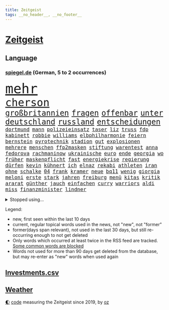 ```yaml
---
title: Zeitgeist
tags: __no_header__, __no_footer__
---
```


# [Zeitgeist](https://oliz.io/zeitgeist/)

## Language

<h3><a href="https://www.spiegel.de" target="_blank">spiegel.de</a> (German, 5 to 2 occurrences)</h3>
<p style="font-family:monospace">
<span style="font-size:32pt"><a href="news_links.html#mehr" class="current">mehr</a></span>
<br>
<span style="font-size:25pt"><a href="news_links.html#cherson" class="current">cherson</a></span>
<br>
<span style="font-size:18pt"><a href="news_links.html#großbritannien" class="current">großbritannien</a></span>
<span style="font-size:18pt"><a href="news_links.html#fragen" class="current">fragen</a></span>
<span style="font-size:18pt"><a href="news_links.html#offenbar" class="current">offenbar</a></span>
<span style="font-size:18pt"><a href="news_links.html#unter" class="current">unter</a></span>
<span style="font-size:18pt"><a href="news_links.html#deutschland" class="current">deutschland</a></span>
<span style="font-size:18pt"><a href="news_links.html#russland" class="current">russland</a></span>
<span style="font-size:18pt"><a href="news_links.html#entscheidungen" class="current">entscheidungen</a></span>
<br>
<span style="font-size:12pt"><a href="news_links.html#dortmund" class="current">dortmund</a></span>
<span style="font-size:12pt"><a href="news_links.html#mann" class="current">mann</a></span>
<span style="font-size:12pt"><a href="news_links.html#polizeieinsatz" class="current">polizeieinsatz</a></span>
<span style="font-size:12pt"><a href="news_links.html#taser" class="new">taser</a></span>
<span style="font-size:12pt"><a href="news_links.html#liz" class="current">liz</a></span>
<span style="font-size:12pt"><a href="news_links.html#truss" class="current">truss</a></span>
<span style="font-size:12pt"><a href="news_links.html#fdp" class="current">fdp</a></span>
<span style="font-size:12pt"><a href="news_links.html#kabinett" class="current">kabinett</a></span>
<span style="font-size:12pt"><a href="news_links.html#robbie" class="current">robbie</a></span>
<span style="font-size:12pt"><a href="news_links.html#williams" class="current">williams</a></span>
<span style="font-size:12pt"><a href="news_links.html#elbphilharmonie" class="current">elbphilharmonie</a></span>
<span style="font-size:12pt"><a href="news_links.html#feiern" class="current">feiern</a></span>
<span style="font-size:12pt"><a href="news_links.html#bernstein" class="new">bernstein</a></span>
<span style="font-size:12pt"><a href="news_links.html#pyrotechnik" class="new">pyrotechnik</a></span>
<span style="font-size:12pt"><a href="news_links.html#stadion" class="current">stadion</a></span>
<span style="font-size:12pt"><a href="news_links.html#gut" class="current">gut</a></span>
<span style="font-size:12pt"><a href="news_links.html#explosionen" class="current">explosionen</a></span>
<span style="font-size:12pt"><a href="news_links.html#mehrere" class="current">mehrere</a></span>
<span style="font-size:12pt"><a href="news_links.html#menschen" class="current">menschen</a></span>
<span style="font-size:12pt"><a href="news_links.html#ffp2masken" class="current">ffp2masken</a></span>
<span style="font-size:12pt"><a href="news_links.html#stiftung" class="current">stiftung</a></span>
<span style="font-size:12pt"><a href="news_links.html#warentest" class="current">warentest</a></span>
<span style="font-size:12pt"><a href="news_links.html#anna" class="current">anna</a></span>
<span style="font-size:12pt"><a href="news_links.html#fedorova" class="new">fedorova</a></span>
<span style="font-size:12pt"><a href="news_links.html#rachmaninow" class="new">rachmaninow</a></span>
<span style="font-size:12pt"><a href="news_links.html#ukrainische" class="current">ukrainische</a></span>
<span style="font-size:12pt"><a href="news_links.html#euro" class="current">euro</a></span>
<span style="font-size:12pt"><a href="news_links.html#ende" class="current">ende</a></span>
<span style="font-size:12pt"><a href="news_links.html#georgia" class="current">georgia</a></span>
<span style="font-size:12pt"><a href="news_links.html#wo" class="current">wo</a></span>
<span style="font-size:12pt"><a href="news_links.html#früher" class="current">früher</a></span>
<span style="font-size:12pt"><a href="news_links.html#maskenpflicht" class="current">maskenpflicht</a></span>
<span style="font-size:12pt"><a href="news_links.html#fast" class="current">fast</a></span>
<span style="font-size:12pt"><a href="news_links.html#energiekrise" class="current">energiekrise</a></span>
<span style="font-size:12pt"><a href="news_links.html#regierung" class="current">regierung</a></span>
<span style="font-size:12pt"><a href="news_links.html#dürfen" class="current">dürfen</a></span>
<span style="font-size:12pt"><a href="news_links.html#kevin" class="current">kevin</a></span>
<span style="font-size:12pt"><a href="news_links.html#kühnert" class="current">kühnert</a></span>
<span style="font-size:12pt"><a href="news_links.html#ich" class="current">ich</a></span>
<span style="font-size:12pt"><a href="news_links.html#elnaz" class="new">elnaz</a></span>
<span style="font-size:12pt"><a href="news_links.html#rekabi" class="new">rekabi</a></span>
<span style="font-size:12pt"><a href="news_links.html#athleten" class="current">athleten</a></span>
<span style="font-size:12pt"><a href="news_links.html#iran" class="current">iran</a></span>
<span style="font-size:12pt"><a href="news_links.html#ohne" class="current">ohne</a></span>
<span style="font-size:12pt"><a href="news_links.html#schalke" class="current">schalke</a></span>
<span style="font-size:12pt"><a href="news_links.html#04" class="current">04</a></span>
<span style="font-size:12pt"><a href="news_links.html#frank" class="current">frank</a></span>
<span style="font-size:12pt"><a href="news_links.html#kramer" class="new">kramer</a></span>
<span style="font-size:12pt"><a href="news_links.html#neue" class="current">neue</a></span>
<span style="font-size:12pt"><a href="news_links.html#bq11" class="new">bq11</a></span>
<span style="font-size:12pt"><a href="news_links.html#wenig" class="current">wenig</a></span>
<span style="font-size:12pt"><a href="news_links.html#giorgia" class="current">giorgia</a></span>
<span style="font-size:12pt"><a href="news_links.html#meloni" class="current">meloni</a></span>
<span style="font-size:12pt"><a href="news_links.html#erste" class="current">erste</a></span>
<span style="font-size:12pt"><a href="news_links.html#stark" class="current">stark</a></span>
<span style="font-size:12pt"><a href="news_links.html#jahren" class="current">jahren</a></span>
<span style="font-size:12pt"><a href="news_links.html#freiburg" class="current">freiburg</a></span>
<span style="font-size:12pt"><a href="news_links.html#menü" class="new">menü</a></span>
<span style="font-size:12pt"><a href="news_links.html#kitas" class="current">kitas</a></span>
<span style="font-size:12pt"><a href="news_links.html#kritik" class="current">kritik</a></span>
<span style="font-size:12pt"><a href="news_links.html#ararat" class="new">ararat</a></span>
<span style="font-size:12pt"><a href="news_links.html#günther" class="current">günther</a></span>
<span style="font-size:12pt"><a href="news_links.html#jauch" class="current">jauch</a></span>
<span style="font-size:12pt"><a href="news_links.html#einfachen" class="current">einfachen</a></span>
<span style="font-size:12pt"><a href="news_links.html#curry" class="new">curry</a></span>
<span style="font-size:12pt"><a href="news_links.html#warriors" class="new">warriors</a></span>
<span style="font-size:12pt"><a href="news_links.html#aldi" class="current">aldi</a></span>
<span style="font-size:12pt"><a href="news_links.html#miss" class="current">miss</a></span>
<span style="font-size:12pt"><a href="news_links.html#finanzminister" class="current">finanzminister</a></span>
<span style="font-size:12pt"><a href="news_links.html#lindner" class="current">lindner</a></span>
</p>
<details>
<summary>Stopped using...</summary>
<p class="former" style="font-size:12pt">
beobachtet(728) besiegt(728) richtigen(728) becker(727) bildern(727) enorm(727) fort(727) persönliche(727) schatten(727) flugzeuge(726) konzerne(726) mainz(726) reform(726) ans(725) asche(725) botschaft(725) demonstriert(725) gleichzeitig(725) insgesamt(725) internationaler(725) investoren(725) name(725) 5(724) maß(724) paul(724) reichen(724) wehren(724) anne(723) aufgeben(723) bekanntesten(723) bot(723) eingereicht(723) evakuiert(723) freien(723) gestoßen(723) radsport(723) wechseln(723) wünschen(723) zuversicht(723) amsterdam(722) berichte(722) bruder(722) einstigen(722) siegt(722) vorstand(722) altes(721) angeblichen(721) arbeitgeber(721) cartoons(721) coronamaßnahmen(721) elektroauto(721) entwicklungen(721) magdeburg(721) meldete(721) rote(721) schwangere(721) senken(721) verpassen(721) waffe(721) wirkte(721) 130(720) angekommen(720) beschimpft(720) dringend(720) gemeinden(720) leon(720) löhne(720) premiere(720) ton(720) unabhängigkeit(720) unerwartet(720) verzweifelt(720) aufgrund(719) betroffenen(719) eskalieren(719) forderungen(719) gegenteil(719) lohnt(719) mathias(719) nawalny(719) rief(719) sogenannte(719) stärken(719) unterschiede(719) untersuchungen(719) verbieten(719) zusammenarbeit(719) drosten(718) entdeckten(718) gesundheitlichen(718) nutzte(718) rassistische(718) rettet(718) you(718) befreien(717) day(717) flammen(717) fußballprofi(717) krank(717) nominiert(717) quarantäne(717) sprecher(717) stoppte(717) 10000(716) 1945(716) anschließend(716) hunde(716) klagt(716) kontrollieren(716) minderjährige(716) passen(716) positive(716) rainer(716) verfassungsschutz(716) anwälte(715) entscheidenden(715) gewinner(715) historischen(715) homeoffice(715) trainiert(715) wochenlang(715) kostet(714) meister(714) miteinander(714) stoßen(714) zverev(714) angesteckt(713) ausbau(713) bad(713) härter(713) kryptowährung(713) schulze(713) verlauf(713) weite(713) tennis(712) atem(711) erbe(711) heil(711) historische(711) karte(711) schnitt(711) sichergestellt(711) demokratische(710) freilassung(709) genehmigung(709) torhüter(709) ereignisse(708) lernt(708) spaß(708) erfunden(706) italienischen(705) kindes(705) betont(704) brite(704) demokratischen(704) psychische(704) signalisiert(704) auflagen(703) enge(703) februar(703) zogen(703) änderungen(703) erfolgreichsten(702) juristisch(702) ringen(702) republik(701) kabul(700) presse(700) nachgewiesen(699) schrecken(699) duisburg(698) kate(697) reduzieren(697) top(697) freiwillig(696) großem(696) halbe(696) insolvenz(696) außerhalb(695) hand(695) erstochen(694) handy(694) politikerin(694) saintgermain(694) rang(693) syrer(693) teilnahme(693) startete(692) tisch(691) schwung(690) mitarbeiterin(689) stress(688) telefonat(688) wirbel(687) jurist(686) niedrig(685) zeigten(684) künstliche(683) akten(682) sogenannten(682) wiedergewählt(682) erfolgreichen(679) grünenchefin(679) athletinnen(678) annäherung(674) wasserstoff(668) ungewöhnlichen(666) drohne(664) reihen(664) gewusst(659) betrunkener(658) last(658) zusätzliche(656) ärmelkanal(656) einfache(652) jessica(652) liter(648) berühmtesten(646) londons(642) dankt(638) umbau(626) sondersitzung(600) nationalpark(598) neonazis(594) verlusten(591) fluggesellschaft(582) unzureichend(579) todesursache(573) notstand(572) ausländischen(566) strebt(565) reue(556) zusammengebrochen(556) untermauert(551) erteilte(550) abgestürzt(546) fonds(541) gebeten(539) 250(536) enthalten(528) statistik(523) komme(519) reichtum(519) holz(511) waldbrände(499) ungeimpfte(491) eingeladen(487) gesichtet(484) berge(470) fotografen(469) ministerin(463) morgens(463) mythos(460) lebensmitteln(459) liebt(459) kümmern(456) unseres(456) partnerschaft(451) britisches(450) kalte(450) schrumpft(450) britney(448) spears(448) rechtens(444) beides(441) sätze(441) mächtigen(440) wandte(440) venedig(439) vorliegen(433) wellen(426) gremium(425) inszenieren(423) vertretung(423) dankte(421) erfolglos(421) halfen(416) umkämpften(416) fraktion(415) nicole(413) jahrzehnt(410) jenseits(410) expertin(409) löschen(409) erhofft(406) funktionen(406) plante(400) zurückziehen(400) übertragen(399) moderner(398) gewohnt(397) geleistet(393) inneren(393) agiert(392) world(392) 115(385) momente(385) gewandt(384) telefoniert(379) angeschlossen(378) ostdeutschen(376) arten(374) infektionsschutzgesetz(374) boss(370) schränkt(370) söders(367) worum(367) zürich(364) vermitteln(362) basketballstar(358) siebten(356) gefeuert(355) getötete(353) leise(350) plastikmüll(349) kongo(348) eingefroren(346) shanghai(346) stern(344) bewerten(343) magazin(343) perspektive(343) zeitpunkt(343) ampelparteien(342) benutzt(339) rhein(339) geheimdienste(334) feiertag(332) beschlagnahmte(331) zufällig(326) eindringlichen(325) matteo(321) westlicher(321) netflixserie(320) auge(318) stürzten(316) gestiegene(315) laura(313) bescheid(312) beteiligte(312) dutzenden(312) bundesfinanzminister(310) auseinandersetzungen(308) fassen(307) wmteilnahme(305) svenja(304) decken(303) explodieren(301) getreide(300) formel1saison(299) mache(299) behält(297) ministerinnen(296) mitleid(294) zufall(294) sportliche(293) unterzeichnen(292) arbeitsminister(290) bestrafen(289) omikronvariante(289) möchten(288) riskiert(288) zustimmung(286) küche(282) ersatz(279) bemerkenswerte(278) betrachtet(278) transport(277) wahnsinn(277) landwirtschaftsminister(276) cool(273) langjährigen(271) ricarda(271) drohte(269) erkrankungen(268) getreten(268) vorzubereiten(268) normalen(267) pelé(267) kriterien(266) passierte(264) ausgeschieden(263) langzeitfolgen(263) abhalten(261) wandern(260) spektakel(259) frauenquote(258) erzbistum(257) getragen(257) erweitern(256) grünem(254) teppich(254) handwerk(250) wiederum(248) trikot(247) filmemacher(245) pekings(245) strände(245) grandslamturnier(243) 49(242) knappes(241) säugling(241) unweit(238) bewahren(237) sofortige(236) fisch(235) m(233) reichweite(233) transparenz(233) beckham(232) rüstungskonzern(232) n(231) überraschungen(231) eubehörde(228) iga(228) schlägen(228) świątek(228) versagen(226) 17jährige(225) silber(225) nizza(224) sitz(222) air(220) verhilft(220) neunten(219) gitter(218) jennifer(218) soziologin(218) eukommissionspräsidentin(217) gegendemonstranten(217) initiative(217) torwart(215) drohten(212) arbeitszeit(211) kelly(211) verbrauchern(210) sicherheitsinteressen(207) ukrainisches(207) lebe(206) container(205) geforderten(204) heben(204) instrumentalisiert(204) applaus(203) bevorstehende(203) anpassung(199) brandenburger(199) niedergestochen(199) jahreszeit(198) starkregen(198) ukrainekrieges(198) belgrad(197) beschuldigten(197) typ(197) zutiefst(195) invasoren(193) bombardierung(192) geschäftsleute(192) wesel(192) beispiele(189) rahmen(186) slowenien(186) trinkwasser(185) austricksen(184) begrenzt(183) aufkommt(181) bezeichnen(180) ergab(180) schweres(180) aufgeführt(179) erfordert(179) kriegsführung(179) abgrund(178) erhalt(178) zwangsarbeit(178) basketballer(176) bundeswirtschaftsminister(176) ferraripilot(176) poleposition(176) wall(176) registrierte(175) finanzchef(174) tankrabatts(174) beigelegt(173) erneuter(173) markiert(170) täters(170) energiekonzerne(169) zurückgedrängt(168) bußgeld(167) minen(166) mordprozess(166) toxische(166) aufgefallen(165) zuschüsse(165) pelosi(164) galaxie(162) gärtner(162) menschenhandel(162) billigen(161) joker(161) lernrückstände(161) missglückter(161) morden(161) besuchte(160) großmutter(160) milliardenhöhe(160) indische(159) jahrhundertflut(159) punks(159) iaea(158) umstände(155) empfinden(154) pogba(154) zollen(154) geladenen(151) mischung(151) taugt(151) übergriffen(151) zentrale(150) 84(149) franken(149) tennisprofis(149) vorstellt(149) verbliebenen(148) dahin(147) hindernisse(147) schau(147) formal(146) isoliert(145) zusammenkunft(145) ifoinstituts(144) positionieren(144) basketball(141) 58jährigen(140) trennten(140) volksfest(140) demselben(139) nacheinander(139) bedingung(138) bett(138) dinner(138) prüfer(138) verhaftungen(138) wirkungslos(138) anhören(137) megan(137) rügen(137) öllieferungen(137) 73jährige(136) involviert(136) privathaushalten(136) sylt(136) existenziellen(135) jeanluc(135) militärverwaltung(135) besitzt(134) diskriminiert(134) brennen(133) mexikaner(133) einsatzes(132) einzuschränken(132) heimem(132) klimakatastrophe(131) vollem(131) schiene(130) weltuntergang(130) alcaraz(129) europaparlament(129) lidl(129) potenzial(129) ran(129) 80000(128) chefs(128) ermöglicht(128) klimaschädlichen(127) abertausende(126) herrscher(126) hing(126) jabeur(126) ons(126) affenpocken(125) ibiza(125) irrweg(125) kenia(125) olympiaaus(124) privatleben(124) thronfolger(123) aufsichtsratschef(122) erfinden(122) legalisierung(122) rammte(122) black(121) erdoğans(121) heimspiel(121) zusammengekommen(121) republikanischer(120) mitarbeitende(119) royale(119) botschafterin(117) save(117) verbrennungsmotor(117) beirut(116) erhöhtes(116) galten(116) luka(116) vollgas(116) blöße(115) kovač(115) niko(115) ruben(115) sebastián(115) styles(115) edeka(114) henry(114) pakt(114) schimpft(114) schmetterlinge(114) durften(113) einzigen(113) heimliche(113) verfügen(113) bestimmter(112) margot(112) notaufnahme(112) lachen(111) panne(111) rtlshow(111) senegal(111) theresa(111) 180(110) freibad(110) tiktokvideos(110) youtube(110) 18jährige(109) neuseelands(109) rückseite(109) achtjähriger(108) trugen(108) update(108) olympischen(107) unschuld(106) bergung(105) mitgeteilt(105) monza(105) angepasst(104) fotografinnen(104) spahn(104) wal(104) zulassung(104) fotografierten(103) osnabrück(103) großartige(102) hast(102) hubert(102) ankündigungen(101) raketenwerfer(101) stutthof(101) bär(100) gegenstand(100) internationales(100) kzsekretärin(100) tagsüber(100) begeht(99) entgleisung(98) personalmangel(98) plädieren(98) populismus(98) standards(98) transportieren(98) pflegeheimen(97) verlängerte(97) vermeintliche(97) zusammenhängt(97) ziellinie(96) zinserhöhungen(96) geringverdiener(95) profiteure(95) sbahn(95) angelegte(94) dokumentation(94) forever(94) kartellrecht(94) kranken(94) trans(94) british(93) hamm(93) notfalls(93) phantom(93) ungleicher(93) android(92) ausgebeutet(92) endgültige(92) oper(92) personalie(92) überdenken(92) beleidigung(91) brandkatastrophe(91) bruttoinlandsprodukt(91) heim(91) helmut(91) kfw(91) kohls(91) milliardenlücke(91) portugals(91) umkämpfte(91) verspottet(91) ba4(90) bleibe(90) instrument(90) kommentare(90) tribute(90) übergewinne(90) 16jähriger(89) abgaben(89) betrunkenen(89) bären(89) entfernen(89) kostete(89) quelle(89) rechtspopulist(89) stationen(89) us(89) verpflichtend(89) benziner(88) gouverneure(88) minenräumer(88) staatenbund(88) unzufriedene(88) üppig(88) einleiten(87) erbes(87) gleichauf(87) schwärmt(87) unvorstellbar(87) würdigte(87) zuschlägt(87) ankam(86) ethnische(86) gefechten(86) ligarekord(86) till(86) bundessozialministerium(85) detroit(85) entschuldigen(85) plötzliche(85) soloalbum(85) verbale(85) comics(84) davis(84) emachtelfinale(84) lapid(84) laufzeitverlängerungen(84) leichnam(84) offenbach(84) treibstoffe(84) vorschreiben(84) kommentatoren(83) matterhorn(83) nichtbinäre(83) segelboot(83) sonntagabend(83) durchsetzbar(82) errichtet(82) mischte(82) mordete(82) nachbarin(82) regenbogen(82) straßburger(82) wiedersehen(82) wissenschaft(82) überführung(82) auswirken(81) demonstrant(81) ema(81) louisiana(81) pflaster(81) schmerzhaft(81) spreche(81) würdigen(81) beharrt(80) bestechung(80) may(80) medizinische(80) strittigen(80) deckte(79) erneuerbarer(79) importverbot(79) schwede(79) usraumfahrtbehörde(79) atomstrom(78) ebikes(78) italiener(78) leichenteile(78) stahl(78) becken(77) diess(77) katastrophal(77) bundestagsabgeordneter(76) drängte(76) kannst(76) siedelt(76) vergleicht(76) videospielen(76) 75jährige(75) alleinstehende(75) ana(75) branchenverband(75) clarence(75) elektrolkw(75) solches(75) verharmlosung(75) wache(75) angehoben(74) documentaskandal(74) fpö(74) kostspielig(74) ladenbesitzerin(74) oleksandr(74) strompreis(74) expremierministerin(73) gletscherbruch(73) münden(73) schrumpfenden(73) korn(72) kürzungen(72) mächtigste(72) anheuern(71) begünstigen(71) challenge(71) hunsrück(71) knast(71) medikamenten(71) winterwm(71) 62jähriger(70) aussteigen(70) dauerhafte(70) elyas(70) gab's(70) gefangener(70) gehenden(70) israelisches(70) klimafreundlich(70) m'barek(70) marktmacht(70) motorradfahrer(70) spielberg(70) vorjahreszeitraum(70) brennstoffzelle(69) damien(69) erdatmosphäre(69) gefängnissen(69) heizkosten(69) hollywoods(69) schottlands(69) staatseinstieg(69) filmten(68) gegriffen(68) lautes(68) nacktheit(68) tribut(68) äußerst(68) minutiös(67) selfie(67) tarifvertrag(67) atmen(66) energiebranche(66) prekären(66) intendant(65) residenz(65) verweigerte(65) wagte(65) weltspitze(65) eisberg(64) energiefirmen(64) epos(64) hansa(64) leidenschaftlich(64) regensburg(64) 40jährige(63) 69euroticket(63) coole(63) erstaunliche(63) ken(63) klimaklage(63) machtverlust(63) senatsverwaltung(63) gedenkstätte(62) militärischem(62) videospiel(62) virginia(62) waffensysteme(62) bundeskabinett(61) gabrielle(61) gange(61) subventionen(61) trauerfeierlichkeiten(61) blake(60) raumtemperatur(60) rekordinflation(60) spruch(60) stritt(60) symbolisch(60) alijew(59) dreh(59) erzürnt(59) sportboot(59) weltweiter(59) ätzt(59) 187(58) children(58) solch(58) armas(57) besuchern(57) diana(57) heidenheim(57) präsent(57) terminen(57) waldbränden(57) abläufe(56) bürgergeld(56) gasnotstand(56) gesinnung(56) jahn(56) sicherheitsvorkehrungen(56) zugticket(56) axt(55) bürgergelds(55) hollywoodkarriere(55) späteren(55) stränden(55) tvjournalist(55) 2005(54) herstellen(54) quatsch(54) rückzugsort(54) stichelt(54) usdemokratin(54) durchs(53) peloton(53) 1993(52) 89(52) emhalbfinale(52) kriegswirtschaft(52) kulturen(52) milchstraße(52) seinerseits(52) sportwagen(52) wogen(52) wolkenkratzer(52) arbeitsalltag(51) beseitigt(51) johann(51) kabinettssitzung(51) vetternwirtschaft(51) vorkriegsniveau(51) überschuss(51) anstehen(50) bach(50) betragen(50) einladung(50) kinderlähmung(50) lebenden(50) lebenserwartung(50) meeren(50) meilern(50) spektakulärer(50) vorlauf(50) dringender(49) gaskonzern(49) gemüter(49) kriminalpolizei(49) linda(49) synthetische(49) progression(48) ritt(48) schnappt(48) späße(48) tsv(48) geschwindigkeit(47) harsche(47) klassische(47) rundfunk(47) strömung(47) terminal(47) ulrike(47) belohnung(46) einschreiten(46) events(46) heutige(46) hoffnungsträger(46) katastrophenalarm(46) klimabilanz(46) kostenexplosion(46) verletzter(46) wohlstands(46) einstimmig(45) elefanten(45) gestank(45) grab(45) tipp(45) tänzerinnen(45) usrepräsentantenhauses(45) usspitzenpolitikerin(45) 112(44) darauffolgenden(44) kindergeld(44) pflegekräften(44) rekordfund(44) vorgängerregierung(44) co2ausstoß(43) coronaabschottung(43) flow(43) jordan(43) kernkraft(43) minderjährigen(43) täuschen(43) 1999(42) beigesetzt(42) betzenberg(42) hände(42) rundfunks(42) spiegelcartoonisten(42) spitzenklub(42) turm(42) verkleinern(42) block(41) heche(41) peru(41) torschützen(41) 48jähriger(40) beatrice(40) blackouts(40) energiequelle(40) gordon(40) masche(40) nachbarländern(40) regisseure(40) sensationell(40) tarife(40) vorigen(40) durchgemacht(39) grundlegend(39) größeres(39) kandidierte(39) überrollen(39) hoffnungslos(38) intensiver(38) medium(38) parteichefs(38) sicherer(38) stechen(38) supertalent(38) toronto(38) zeitbombe(38) neutraler(37) tennisolympiasieger(37) weiterreichen(37) abfälle(36) bestimmtes(36) blutige(36) empfindlich(36) kernkraftwerk(36) schafherde(36) abendessen(35) bezieher(35) eismassen(35) eriwan(35) europameisterschaften(35) kickl(35) schrumpfte(35) tabellenführung(35) verkehrsverbund(35) bundesarbeitsgericht(34) reaktor(34) wunderkind(34) zugspitze(34) überfällig(34) armeniens(33) definiert(33) erforscht(33) mitgerissen(33) sicherung(33) thematisiert(33) weitaus(33) ablehnung(32) montenegro(32) regulärer(32) reiten(32) transporte(32) verstöße(32) vertrieben(32) 440(31) auszählung(31) berechnet(31) berlinfriedrichshain(31) deckelung(31) eid(31) pflegte(31) staudamm(31) archäologen(30) koffern(30) lou(30) schiefgehen(30) schwieg(30) straßenbahn(30) taxifahrer(30) beauftragten(29) bonus(29) füller(29) erforderlich(28) geborene(28) gewährt(28) spieltagen(28) vermeintlichen(28) wüstefeld(28) ignoranz(27) klaute(27) prinzen(27) schäfer(27) var(27) bostoner(26) nationalhymne(26) nullnummer(26) veränderte(26) astronomie(25) dauerregen(25) ideal(25) rätseln(25) talente(25) vorfahrt(25) entmachtung(24) faszinierende(24) fristverlängerung(24) giovanni(24) helsinki(24) ortstermin(24) preisgekrönte(24) anmutenden(23) dunkle(23) folgekosten(23) maurer(23) mitsotakis(23) rheins(23) backhaus(22) bösewicht(22) finanzspritzen(22) fristlos(22) gesteigert(22) krebserkrankungen(22) missen(22) monieren(22) südinsel(22) unterzahl(22) verbündeter(22) 45jährige(21) heimsieg(21) heiterkeit(21) heroin(21) montenegros(21) rostocker(21) schwestern(21) erpressung(20) konten(20) astronaut(19) blüht(19) einzelzeitfahren(19) erkannten(19) grünenspitze(19) vergangenes(19) afghanisches(18) dončić(18) ergänzen(18) erinnerungskultur(18) gelber(18) hinweisgeber(18) music(18) sportvorstand(18) transportern(18) tweets(18) wartete(18) äthiopischen(18) dean(17) god(17) nutzern(17) umverteilen(17) zugehen(17) abwasser(16) aufgeflammt(16) crystal(16) itzehoe(16) nervig(16) rügt(16) verschwörungstheorien(16) zugzwang(16) bangkok(15) behinderter(15) bewusstlos(15) brandenburgs(15) ertrank(15) orientiert(15) verliebt(15) charlbi(14) conference(14) erfindet(14) europäisches(14) evolution(14) kremlnähe(14) notfallmaßnahmen(14) sadness(14) triangle(14) freigeist(13) italienischer(13) mittelschicht(13) stadtfest(13) ukrainepolitik(13) branchen(12) gebühren(12) niedersächsisches(12) siedlungen(12) babylon(11) befreiten(11) isolationshaft(11) königs(11) leyens(11) nachgebaut(11) rühren(11) verbindlich(11)
</p>
</details>
<p>Legend:
<ul>
<li><span class="new">new</span>, first seen within the last 10 days</li>
<li><span class="current">current</span>, regular topical words used in the news, not "new", not "former"</li>
<li><span class="former">former(days span relevant)</span>, not used in the last 30 days, but still re-occurring enough to not get deleted</li>
<li>Only words which occurred at least twice in the RSS feed are tracked. <a href="language/filters.py">Some common words are blocked</a></li>
<li>Words not used for more than 90 days get deleted from the database, but may re-enter as "new" words when used again</li>
</ul>
</p>

## [Investments](investments.html)[.csv](investments.csv)

## [Weather](weather.html)

<footer>
<a href="javascript:toggleTheme()" class="nav">🌓</a>
<a href="https://github.com/ooz/zeitgeist">code</a> measuring the Zeitgeist since 2019, by <a href="https://oliz.io">oz</a>
</footer>
